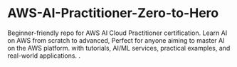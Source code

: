 # AWS-AI-Practitioner-Zero-to-Hero
Beginner-friendly repo for AWS AI Cloud Practitioner certification. Learn AI on AWS from scratch to advanced, Perfect for anyone aiming to master AI on the AWS platform. with tutorials, AI/ML services, practical examples, and real-world applications. .
